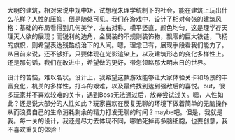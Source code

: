 


大明的建筑，相对来说中规中矩，试想程朱理学统制下的社会，能在建筑上玩出什么花样？人性的压抑，倒是随处可见。我们在游戏中，设计了相对夸张的建筑风格：基础的布局看得到几何美学，左右对称，横平竖直，颜色均匀，这是理学存天理灭人欲的展现；而锐利的边角，金属装的不规则装饰物，飘零的巨大铁链，飞扬的旗帜，则希望表达残酷统治下的人间。嗯，理念已有，展现手段看我们能力了。从目前来说，还不够好，只要体现在光影渲染上，以及建筑形态的变化多样性上。还是那句话，我们在改进中，希望做的更好，带您领略那大明末日的世界。



设计的苦恼，难以名状。设计上，我希望这款游戏能够让大家体验关卡和场景的丰富变化，机关的多样性，打斗的艰难，以及最终找到达到强敌后的喜悦。but，很多玩家并不喜欢较难的关卡，遇到Boss无法通过后，放弃尝试过关。嗯，人性如此？还是说大部分的人性如此？玩家喜欢在反复无聊的环境下做着简单的无脑操作从而浪费自己的生命消耗剩余的精力打发无聊的时间？maybe吧。但是，我就是我。每一关的设计，我还是尽力去体现不同，哪怕死掉再多脑细胞，也要创意，我不喜欢重复的体验！

